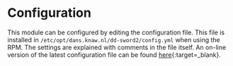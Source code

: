 Configuration
=============

This module can be configured by editing the configuration file. This file is installed in `/etc/opt/dans.knaw.nl/dd-sword2/config.yml` when using the RPM.
The settings are explained with comments in the file itself. An on-line version of the latest configuration file can be found
[here](https://github.com/DANS-KNAW/dd-sword2/blob/master/src/main/assembly/dist/cfg/config.yml){:target=_blank}.

